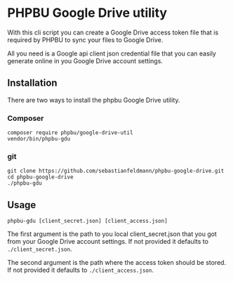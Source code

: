 # PHPBU Google Drive utility
With this cli script you can create a Google Drive access token
file that is required by PHPBU to sync your files to Google Drive.

All you need is a Google api client json credential file that you can easily
generate online in you Google Drive account settings.

## Installation

There are two ways to install the phpbu Google Drive utility.

### Composer

    composer require phpbu/google-drive-util
    vendor/bin/phpbu-gdu
    
### git

    git clone https://github.com/sebastianfeldmann/phpbu-google-drive.git
    cd phpbu-google-drive
    ./phpbu-gdu
    
## Usage

    phpbu-gdu [client_secret.json] [client_access.json]
    
The first argument is the path to you local client_secret.json that you got from
your Google Drive account settings.
If not provided it defaults to `./client_secret.json`.

The second argument is the path where the access token should be stored.
If not provided it defaults to `./client_access.json`.
